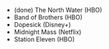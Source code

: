 - (done) The North Water (HBO)
- Band of Brothers (HBO)
- Dopesick (Disney+)
- Midnight Mass (Netflix)
- Station Eleven (HBO)
